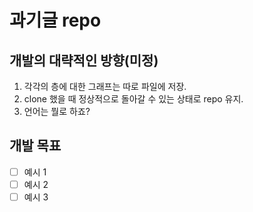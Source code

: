 # 과기글 repo

## 개발의 대략적인 방향(미정)
1. 각각의 층에 대한 그래프는 따로 파일에 저장.
2. clone 했을 때 정상적으로 돌아갈 수 있는 상태로 repo 유지.
3. 언어는 뭘로 하죠?

## 개발 목표
   - [ ] 예시 1
   - [ ] 예시 2
   - [ ] 예시 3
